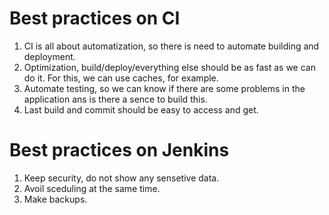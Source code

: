 # Best practices on CI

1. CI is all about automatization, so there is need to automate building and deployment.
2. Optimization, build/deploy/everything else should be as fast as we can do it. For this, we can use caches, for example.
3. Automate testing, so we can know if there are some problems in the application ans is there a sence to build this.
4. Last build and commit should be easy to access and get.

# Best practices on Jenkins

1. Keep security, do not show any sensetive data.
2. Avoil sceduling at the same time.
3. Make backups.